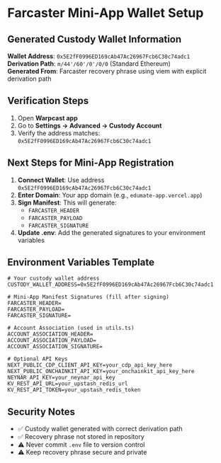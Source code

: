 # Farcaster Mini-App Wallet Setup

## Generated Custody Wallet Information

**Wallet Address**: `0x5E2fF0996ED169cAb47Ac26967Fcb6C30c74adc1`  
**Derivation Path**: `m/44'/60'/0'/0/0` (Standard Ethereum)  
**Generated From**: Farcaster recovery phrase using viem with explicit derivation path

## Verification Steps

1. Open **Warpcast app**
2. Go to **Settings → Advanced → Custody Account**
3. Verify the address matches: `0x5E2fF0996ED169cAb47Ac26967Fcb6C30c74adc1`

## Next Steps for Mini-App Registration

1. **Connect Wallet**: Use address `0x5E2fF0996ED169cAb47Ac26967Fcb6C30c74adc1`
2. **Enter Domain**: Your app domain (e.g., `edumate-app.vercel.app`)
3. **Sign Manifest**: This will generate:
   - `FARCASTER_HEADER`
   - `FARCASTER_PAYLOAD` 
   - `FARCASTER_SIGNATURE`
4. **Update .env**: Add the generated signatures to your environment variables

## Environment Variables Template

```env
# Your custody wallet address
CUSTODY_WALLET_ADDRESS=0x5E2fF0996ED169cAb47Ac26967Fcb6C30c74adc1

# Mini-App Manifest Signatures (fill after signing)
FARCASTER_HEADER=
FARCASTER_PAYLOAD=
FARCASTER_SIGNATURE=

# Account Association (used in utils.ts)
ACCOUNT_ASSOCIATION_HEADER=
ACCOUNT_ASSOCIATION_PAYLOAD=
ACCOUNT_ASSOCIATION_SIGNATURE=

# Optional API Keys
NEXT_PUBLIC_CDP_CLIENT_API_KEY=your_cdp_api_key_here
NEXT_PUBLIC_ONCHAINKIT_API_KEY=your_onchainkit_api_key_here
NEYNAR_API_KEY=your_neynar_api_key
KV_REST_API_URL=your_upstash_redis_url
KV_REST_API_TOKEN=your_upstash_redis_token
```

## Security Notes

- ✅ Custody wallet generated with correct derivation path
- ✅ Recovery phrase not stored in repository
- ⚠️ Never commit `.env` file to version control
- ⚠️ Keep recovery phrase secure and private
